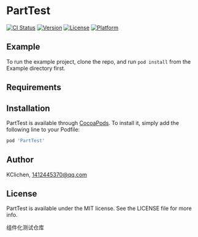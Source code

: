 # PartTest

[![CI Status](https://img.shields.io/travis/KClichen/PartTest.svg?style=flat)](https://travis-ci.org/KClichen/PartTest)
[![Version](https://img.shields.io/cocoapods/v/PartTest.svg?style=flat)](https://cocoapods.org/pods/PartTest)
[![License](https://img.shields.io/cocoapods/l/PartTest.svg?style=flat)](https://cocoapods.org/pods/PartTest)
[![Platform](https://img.shields.io/cocoapods/p/PartTest.svg?style=flat)](https://cocoapods.org/pods/PartTest)

## Example

To run the example project, clone the repo, and run `pod install` from the Example directory first.

## Requirements

## Installation

PartTest is available through [CocoaPods](https://cocoapods.org). To install
it, simply add the following line to your Podfile:

```ruby
pod 'PartTest'
```

## Author

KClichen, 1412445370@qq.com

## License

PartTest is available under the MIT license. See the LICENSE file for more info.

组件化测试仓库

